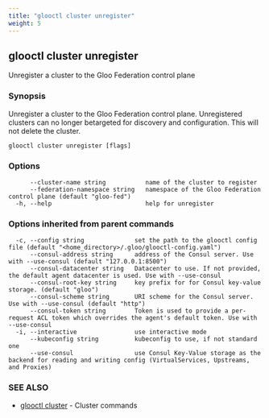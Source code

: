 ```yaml
---
title: "glooctl cluster unregister"
weight: 5
---
```

## glooctl cluster unregister

Unregister a cluster to the Gloo Federation control plane

### Synopsis

Unregister a cluster to the Gloo Federation control plane. Unregistered clusters can no longer betargeted for discovery and configuration. This will not delete the cluster.

```
glooctl cluster unregister [flags]
```

### Options

```
      --cluster-name string           name of the cluster to register
      --federation-namespace string   namespace of the Gloo Federation control plane (default "gloo-fed")
  -h, --help                          help for unregister
```

### Options inherited from parent commands

```
  -c, --config string              set the path to the glooctl config file (default "<home_directory>/.gloo/glooctl-config.yaml")
      --consul-address string      address of the Consul server. Use with --use-consul (default "127.0.0.1:8500")
      --consul-datacenter string   Datacenter to use. If not provided, the default agent datacenter is used. Use with --use-consul
      --consul-root-key string     key prefix for for Consul key-value storage. (default "gloo")
      --consul-scheme string       URI scheme for the Consul server. Use with --use-consul (default "http")
      --consul-token string        Token is used to provide a per-request ACL token which overrides the agent's default token. Use with --use-consul
  -i, --interactive                use interactive mode
      --kubeconfig string          kubeconfig to use, if not standard one
      --use-consul                 use Consul Key-Value storage as the backend for reading and writing config (VirtualServices, Upstreams, and Proxies)
```

### SEE ALSO

* [glooctl cluster](../glooctl_cluster)	 - Cluster commands

